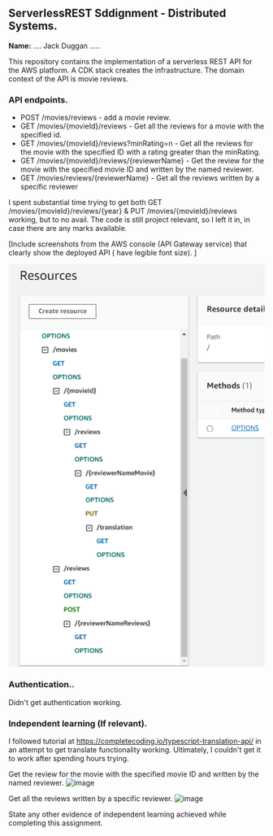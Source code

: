 ## ServerlessREST Sddignment - Distributed Systems.

__Name:__ .... Jack Duggan .....

This repository contains the implementation of a serverless REST API for the AWS platform. A CDK stack creates the infrastructure. The domain context of the API is movie reviews.

### API endpoints.
+ POST /movies/reviews - add a movie review.
+ GET /movies/{movieId}/reviews - Get all the reviews for a movie with the specified id.
+ GET /movies/{movieId}/reviews?minRating=n - Get all the reviews for the movie with the specified ID with a rating greater than the minRating.
+ GET /movies/{movieId}/reviews/{reviewerName} - Get the review for the movie with the specified movie ID and written by the named reviewer.
+ GET /movies/reviews/{reviewerName} - Get all the reviews written by a specific reviewer

I spent substantial time trying to get both
GET /movies/{movieId}/reviews/{year} & PUT /movies/{movieId}/reviews
working, but to no avail. The code is still project relevant, so I left it in, in case there are any marks available.

[Include screenshots from the AWS console (API Gateway service) that clearly show the deployed API ( have legible font size). ]

![Alt text](image.png)

### Authentication..

Didn't get authentication working.

### Independent learning (If relevant).

I followed tutorial at https://completecoding.io/typescript-translation-api/ in an attempt to get translate functionality working.
Ultimately, I couldn't get it to work after spending hours trying.

Get the review for the movie with the specified movie ID and written by the named reviewer.
![image](https://github.com/jackjduggan/ds-serverless-ca1/assets/74904632/ad45965c-038b-4ba7-bccf-40d1d848f114)

Get all the reviews written by a specific reviewer.
![image](https://github.com/jackjduggan/ds-serverless-ca1/assets/74904632/507d6162-bd4d-4d99-9920-ffd1746da5a8)




State any other evidence of independent learning achieved while completing this assignment.

